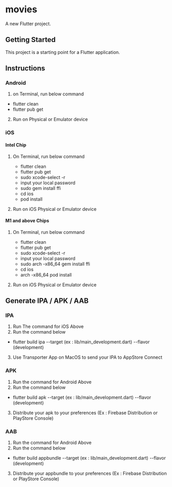 # movies

A new Flutter project.

## Getting Started

This project is a starting point for a Flutter application.

## Instructions

### Android

1. on Terminal, run below command

- flutter clean
- flutter pub get

2. Run on Physical or Emulator device

### iOS

#### Intel Chip

1. On Terminal, run below command

   - flutter clean
   - flutter pub get
   - sudo xcode-select -r
   - input your local password
   - sudo gem install ffi
   - cd ios
   - pod install

2. Run on iOS Physical or Emulator device

#### M1 and above Chips

1. On Terminal, run below command

   - flutter clean
   - flutter pub get
   - sudo xcode-select -r
   - input your local password
   - sudo arch -x86_64 gem install ffi
   - cd ios
   - arch -x86_64 pod install

2. Run on iOS Physical or Emulator device

## Generate IPA / APK / AAB

### IPA

1. Run The command for iOS Above
2. Run the command below

- flutter build ipa --target (ex : lib/main_development.dart) --flavor (development)

3. Use Transporter App on MacOS to send your IPA to AppStore Connect

### APK

1. Run the command for Android Above
2. Run the command below

- flutter build apk --target (ex : lib/main_development.dart) --flavor (development)

3. Distribute your apk to your preferences (Ex : Firebase Distribution or PlayStore Console)

### AAB

1. Run the command for Android Above
2. Run the command below

- flutter build appbundle --target (ex : lib/main_development.dart) --flavor (development)

3. Distribute your appbundle to your preferences (Ex : Firebase Distribution or PlayStore Console)
